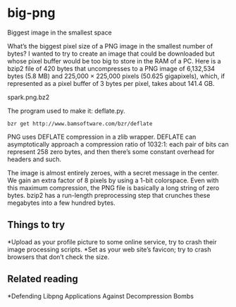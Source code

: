 # big-png

Biggest image in the smallest space

What’s the biggest pixel size of a PNG image in the smallest number of bytes? I wanted to try to create an image that could be downloaded but whose pixel buffer would be too big to store in the RAM of a PC. Here is a bzip2 file of 420 bytes that uncompresses to a PNG image of 6,132,534 bytes (5.8 MB) and 225,000 × 225,000 pixels (50.625 gigapixels), which, if represented as a pixel buffer of 3 bytes per pixel, takes about 141.4 GB.

spark.png.bz2

The program used to make it: deflate.py.

`bzr get http://www.bamsoftware.com/bzr/deflate`

PNG uses DEFLATE compression in a zlib wrapper. DEFLATE can asymptotically approach a compression ratio of 1032:1: each pair of bits can represent 258 zero bytes, and then there’s some constant overhead for headers and such.

The image is almost entirely zeroes, with a secret message in the center. We gain an extra factor of 8 pixels by using a 1-bit colorspace. Even with this maximum compression, the PNG file is basically a long string of zero bytes. bzip2 has a run-length preprocessing step that crunches these megabytes into a few hundred bytes.

## Things to try

*Upload as your profile picture to some online service, try to crash their image processing scripts.
*Set as your web site’s favicon; try to crash browsers that don’t check the size.

## Related reading

*Defending Libpng Applications Against Decompression Bombs

